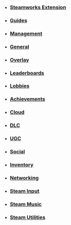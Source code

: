 * ### [Steamworks Extension](home)
* ### [Guides](guides)
* ### [Management](management)
* ### [General](general)
* ### [Overlay](overlay)
* ### [Leaderboards](leaderboards)
* ### [Lobbies](lobbies)
* ### [Achievements](achievements)
* ### [Cloud](cloud)
* ### [DLC](dlc)
* ### [UGC](ugc)
* ### [Social](social)
* ### [Inventory](inventory)
* ### [Networking](networking)
* ### [Steam Input](input)
* ### [Steam Music](music)
* ### [Steam Utilities](utilities)
